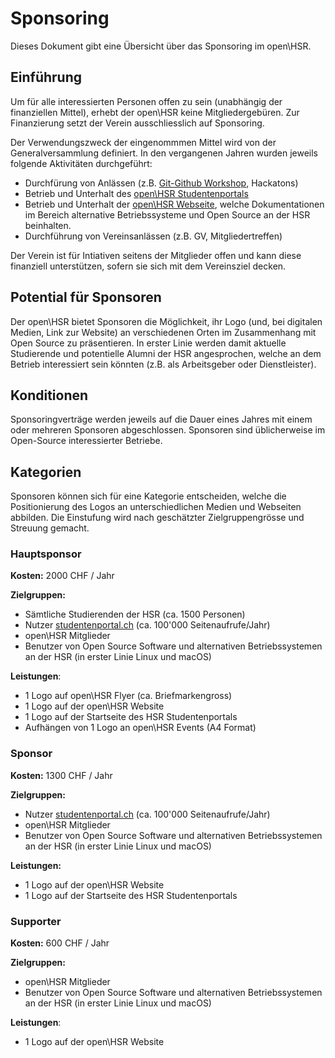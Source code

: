 # Sponsoring

Dieses Dokument gibt eine Übersicht über das Sponsoring im open\HSR.

## Einführung

Um für alle interessierten Personen offen zu sein (unabhängig der finanziellen Mittel), erhebt der open\HSR keine Mitgliedergebüren.
Zur Finanzierung setzt der Verein ausschliesslich auf Sponsoring.

Der Verwendungszweck der eingenommmen Mittel wird von der Generalversammlung definiert.
In den vergangenen Jahren wurden jeweils folgende Aktivitäten durchgeführt:


- Durchfürung von Anlässen (z.B. [Git-Github Workshop](https://github.com/openhsr/git-github-workshop), Hackatons) 
- Betrieb und Unterhalt des [open\HSR Studentenportals](https://studentenportal.ch/)
- Betrieb und Unterhalt der [open\HSR Webseite](https://www.openhsr.ch/), welche Dokumentationen im Bereich alternative Betriebssysteme und Open Source an der HSR beinhalten.
- Durchführung von Vereinsanlässen (z.B. GV, Mitgliedertreffen)

Der Verein ist für Intiativen seitens der Mitglieder offen und kann diese finanziell unterstützen, sofern sie sich mit dem Vereinsziel decken.

## Potential für Sponsoren

Der open\HSR bietet Sponsoren die Möglichkeit, ihr Logo (und, bei digitalen Medien, Link zur Website) an verschiedenen Orten im Zusammenhang mit Open Source zu präsentieren.
In erster Linie werden damit aktuelle Studierende und potentielle Alumni der HSR angesprochen, welche an dem Betrieb interessiert sein könnten (z.B. als Arbeitsgeber oder Dienstleister).


## Konditionen
Sponsoringverträge werden jeweils auf die Dauer eines Jahres mit einem oder mehreren Sponsoren abgeschlossen. Sponsoren sind üblicherweise im Open-Source interessierter Betriebe.

## Kategorien

Sponsoren können sich für eine Kategorie entscheiden, welche die Positionierung des Logos an unterschiedlichen Medien und Webseiten abbilden.
Die Einstufung wird nach geschätzter Zielgruppengrösse und Streuung gemacht.

### Hauptsponsor

**Kosten:** 2000 CHF / Jahr

**Zielgruppen:**
- Sämtliche Studierenden der HSR (ca. 1500 Personen)
- Nutzer [studentenportal.ch](https://studentenportal.ch) (ca. 100'000 Seitenaufrufe/Jahr)
- open\HSR Mitglieder
- Benutzer von Open Source Software und alternativen Betriebssystemen an der HSR (in erster Linie Linux und macOS)

**Leistungen**:
- 1 Logo auf open\HSR Flyer (ca. Briefmarkengross)
- 1 Logo auf der open\HSR Website
- 1 Logo auf der Startseite des HSR Studentenportals
- Aufhängen von 1 Logo an open\HSR Events (A4 Format)


### Sponsor

**Kosten:** 1300 CHF / Jahr

**Zielgruppen:**
- Nutzer [studentenportal.ch](https://studentenportal.ch) (ca. 100'000 Seitenaufrufe/Jahr)
- open\HSR Mitglieder
- Benutzer von Open Source Software und alternativen Betriebssystemen an der HSR (in erster Linie Linux und macOS)

**Leistungen:**
- 1 Logo auf der open\HSR Website
- 1 Logo auf der Startseite des HSR Studentenportals

### Supporter

**Kosten:** 600 CHF / Jahr

**Zielgruppen:**
- open\HSR Mitglieder
- Benutzer von Open Source Software und alternativen Betriebssystemen an der HSR (in erster Linie Linux und macOS)

**Leistungen**: 
- 1 Logo auf der open\HSR Website
